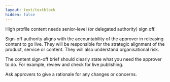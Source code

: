 ```yaml
---
layout: text/textblock
hidden: false
---
```

High profile content needs senior-level (or delegated authority) sign off.

Sign-off authority aligns with the accountability of the approver in releasing content to go live. They will be responsible for the strategic alignment of the product, service or content. They will also understand organisational risk.

The content sign-off brief should clearly state what you need the approver to do. For example, review and check for live publishing. 

Ask approvers to give a rationale for any changes or concerns.

